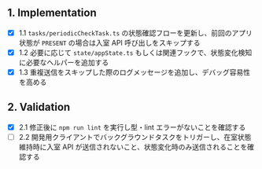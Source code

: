 ## 1. Implementation

- [x] 1.1 `tasks/periodicCheckTask.ts` の状態確認フローを更新し、前回のアプリ状態が `PRESENT` の場合は入室 API 呼び出しをスキップする
- [x] 1.2 必要に応じて `state/appState.ts` もしくは関連フックで、状態変化検知に必要なヘルパーを追加する
- [x] 1.3 重複送信をスキップした際のログメッセージを追加し、デバッグ容易性を高める

## 2. Validation

- [x] 2.1 修正後に `npm run lint` を実行し型・lint エラーがないことを確認する
- [ ] 2.2 開発用クライアントでバックグラウンドタスクをトリガーし、在室状態維持時に入室 API が送信されないこと、状態変化時のみ送信されることを確認する
